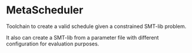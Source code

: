 # MetaScheduler
Toolchain to create a valid schedule given a constrained SMT-lib problem.

It also can create a SMT-lib from a parameter file with different configuration for evaluation purposes.
